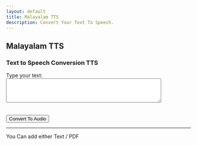 ```yaml
---
layout: default
title: Malayalam TTS
description: Convert Your Text To Speech.
---
```


<link rel="stylesheet" href="styles.css">
<h2 class="centered-text" style=" font-weight: bold;">Malayalam TTS</h2> <!-- Adjust the font size -->

<h3>Text to Speech Conversion TTS</h3>

<form action="process-text" method="post">
  <label for="text-input">Type your text:</label>
  <textarea id="text-input" name="user-text" rows="4" cols="50"></textarea>
  <br><br><br>
  <button type="submit" class="btn btn-custom">Convert To Audio</button>
</form>

<hr class="centered-line">

<p class="centered-text">You Can add either Text / PDF </p>
